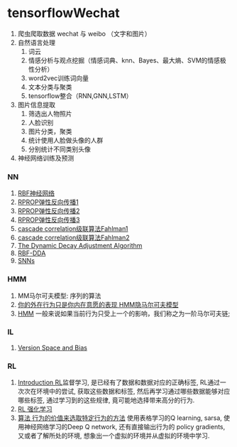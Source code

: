 # tensorflowWechat
1. 爬虫爬取数据 wechat 与 weibo （文字和图片）
2. 自然语言处理
    1. 词云
    2. 情感分析与观点挖掘（情感词典、knn、Bayes、最大熵、SVM的情感极性分析）
    3. word2vec训练词向量
    4. 文本分类与聚类
    5. tensorflow整合（RNN,GNN,LSTM）
3. 图片信息提取
    1. 筛选出人物照片
    2. 人脸识别
    3. 图片分类，聚类
    4. 统计使用人脸做头像的人群
    5. 分别统计不同类别头像
4. 神经网络训练及预测

### NN
1. [RBF神经网络](https://www.zhihu.com/question/44328472)
2. [RPROP弹性反向传播1](http://blog.csdn.net/shenxiaolu1984/article/details/52511202)
3. [RPROP弹性反向传播2](http://www.mamicode.com/info-detail-1343139.html)
4. [RPROP弹性反向传播3](http://www.chinabaike.com/m/s/1483455.html)
5. [cascade correlation级联算法Fahlman1](http://www.ra.cs.uni-tuebingen.de/SNNS/UserManual/node164.html)
6. [cascade correlation级联算法Fahlman2](https://pdfs.semanticscholar.org/98c6/0103f3de54f1378d52ba236f8d79d2936510.pdf)
7. [The Dynamic Decay Adjustment Algorithm](http://www.ra.cs.uni-tuebingen.de/SNNS/UserManual/node193.html#SECTION0010111000000000000000)
8. [RBF-DDA](https://papers.nips.cc/paper/946-boosting-the-performance-of-rbf-networks-with-dynamic-decay-adjustment.pdf)
9. [SNNs](http://www.ra.cs.uni-tuebingen.de/SNNS/)

### HMM
1. MM马尔可夫模型: 序列的算法
2. [你的外在行为只是你内在意愿的表现  HMM隐马尔可夫模型](http://blog.csdn.net/dark_scope/article/details/61417336)
3. [HMM](http://blog.csdn.net/Dark_Scope/article/details/63683686) 一般来说如果当前行为只受上一个的影响，我们称之为一阶马尔可夫链;


### IL
1. [Version Space and Bias](https://www.cnblogs.com/lufangtao/archive/2013/05/24/3086935.html)

### RL 
1. [Introduction RL](https://www.zhihu.com/question/41775291)监督学习, 是已经有了数据和数据对应的正确标签, RL通过一次次在环境中的尝试, 获取这些数据和标签, 然后再学习通过哪些数据能够对应哪些标签, 通过学习到的这些规律, 竟可能地选择带来高分的行为.
2. [RL 强化学习](https://morvanzhou.github.io/tutorials/machine-learning/reinforcement-learning/1-1-A-RL/)
3. [算法 行为的价值来选取特定行为的方法](https://morvanzhou.github.io/tutorials/machine-learning/reinforcement-learning/1-1-B-RL-methods/) 使用表格学习的Q learning, sarsa, 使用神经网络学习的Deep Q network, 还有直接输出行为的 policy gradients, 又或者了解所处的环境, 想象出一个虚拟的环境并从虚拟的环境中学习.

